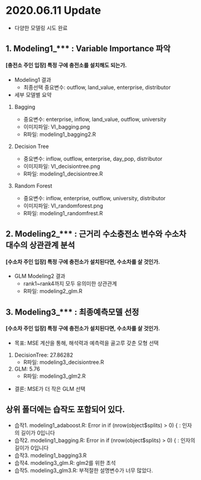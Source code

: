 # 2020.06.11 Update
- 다양한 모델링 시도 완료
## 1. Modeling1_*** : Variable Importance 파악
#### [충전소 주인 입장] 특정 구에 충전소를 설치해도 되는가.
- Modeling1 결과
    - 최종선택 중요변수: outflow, land_value, enterprise, distributor
- 세부 모델별 요약
1) Bagging
    - 중요변수: enterprise, inflow, land_value, outflow, university
    - 이미지파일: VI_bagging.png
    - R파일: modeling1_bagging2.R

2) Decision Tree
    - 중요변수: inflow, outflow, enterprise, day_pop, distributor
    - 이미지파일: VI_decisiontree.png
    - R파일: modeling1_decisiontree.R

3) Random Forest
    - 중요변수: inflow, enterprise, outflow, university, distributor
    - 이미지파일: VI_randomforest.png
    - R파일: modeling1_randomfrest.R

## 2. Modeling2_*** : 근거리 수소충전소 변수와 수소차 대수의 상관관계 분석
#### [수소차 주인 입장] 특정 구에 충전소가 설치된다면, 수소차를 살 것인가.
- GLM Modeling2 결과
    - rank1~rank4까지 모두 유의미한 상관관계
    - R파일: modeling2_glm.R

## 3. Modeling3_*** : 최종예측모델 선정
#### [수소차 주인 입장] 특정 구에 충전소가 설치된다면, 수소차를 살 것인가.
- 목표: MSE 계산을 통해, 해석력과 예측력을 골고루 갖춘 모형 선택
1. DecisionTree: 27.86282 
    - R파일: modeling3_decisiontree.R
2. GLM: 5.76
    - R파일: modeling3_glm2.R
- 결론: MSE가 더 작은 GLM 선택

## 상위 폴더에는 습작도 포함되어 있다.
- 습작1. modeling1_adaboost.R: Error in if (nrow(object$splits) > 0) { : 인자의 길이가 0입니다
- 습작2. modeling1_bagging.R: Error in if (nrow(object$splits) > 0) { : 인자의 길이가 0입니다
- 습작3. modeling1_bagging3.R
- 습작4. modeling3_glm.R: glm2를 위한 초석
- 습작5. modeling3_glm3.R: 부적절한 설명변수가 너무 많았다.
